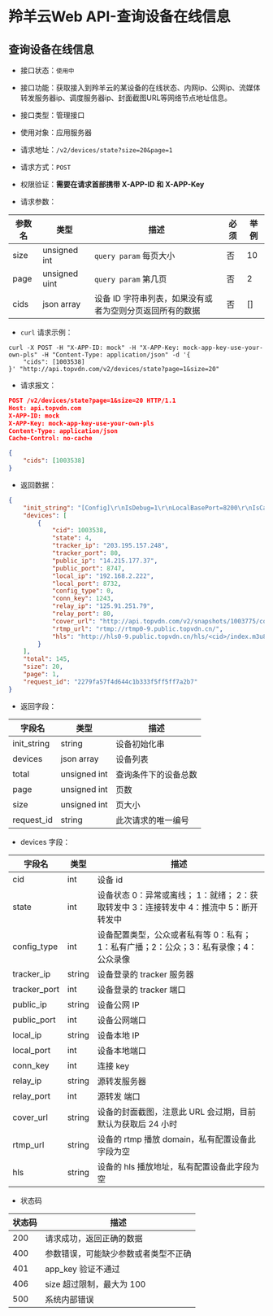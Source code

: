 # 羚羊云Web API-查询设备在线信息

## 查询设备在线信息
* 接口状态：`使用中`
* 接口功能：获取接入到羚羊云的某设备的在线状态、内网ip、公网ip、流媒体转发服务器ip、调度服务器ip、封面截图URL等网络节点地址信息。
* 接口类型：管理接口
* 使用对象：应用服务器
* 请求地址：`/v2/devices/state?size=20&page=1`
* 请求方式：`POST`
* 权限验证：**需要在请求首部携带 X-APP-ID 和 X-APP-Key**

* 请求参数：


| 参数名  | 类型            | 描述                             | 必须   | 举例   |
| ---- | ------------- | ------------------------------ | ---- | ---- |
| size | unsigned int  | `query param` 每页大小             | 否    | 10   |
| page | unsigned uint | `query param` 第几页              | 否    | 2    |
| cids | json array    | 设备 ID 字符串列表，如果没有或者为空则分页返回所有的数据 | 否    | []   |


* `curl` 请求示例：

```
curl -X POST -H "X-APP-ID: mock" -H "X-APP-Key: mock-app-key-use-your-own-pls" -H "Content-Type: application/json" -d '{
    "cids": [1003538]
}' "http://api.topvdn.com/v2/devices/state?page=1&size=20"
```

* 请求报文：

```json
POST /v2/devices/state?page=1&size=20 HTTP/1.1
Host: api.topvdn.com
X-APP-ID: mock
X-APP-Key: mock-app-key-use-your-own-pls
Content-Type: application/json
Cache-Control: no-cache

{
    "cids": [1003538]
}
```

* 返回数据：

```json
{
	"init_string": "[Config]\r\nIsDebug=1\r\nLocalBasePort=8200\r\nIsCaptureDev=1\r\nIsPlayDev=1\r\nUdpSendInterval=2\r\n[Tracker]\r\nCount=3\r\nIP1=121.42.156.148\r\nPort1=80\r\nIP2=182.254.149.39\r\nPort2=80\r\nIP3=203.195.157.248\r\nPort3=80\r\n[LogServer]\r\nCount=1\r\nIP1=223.202.103.147\r\nPort1=80",
    "devices": [
	    {
		    "cid": 1003538,
			"state": 4,
			"tracker_ip": "203.195.157.248",
			"tracker_port": 80,
			"public_ip": "14.215.177.37",
			"public_port": 8747,
			"local_ip": "192.168.2.222",
			"local_port": 8732,
			"config_type": 0,
			"conn_key": 1243,
			"relay_ip": "125.91.251.79",
			"relay_port": 80,
			"cover_url": "http://api.topvdn.com/v2/snapshots/1003775/cover?client_token=1003775_0_1452756453_0d78e95edab47e565010f47a0300de2d",
			"rtmp_url": "rtmp://rtmp0-9.public.topvdn.cn/",
			"hls": "http://hls0-9.public.topvdn.cn/hls/<cid>/index.m3u8"
		}
	],
	"total": 145,
	"size": 20,
	"page": 1,
    "request_id": "2279fa57f4d644c1b333f5ff5ff7a2b7"
}
```

* 返回字段：

| 字段名         | 类型           | 描述         |
| ----------- | ------------ | ---------- |
| init_string | string       | 设备初始化串     |
| devices     | json array   | 设备列表       |
| total       | unsigned int | 查询条件下的设备总数 |
| page        | unsigned int | 页数         |
| size        | unsigned int | 页大小        |
| request_id  | string       | 此次请求的唯一编号  |


* devices 字段：

| 字段名          | 类型     | 描述                                       |
| ------------ | ------ | ---------------------------------------- |
| cid          | int    | 设备 id                                    |
| state        | int    | 设备状态 0：异常或离线； 1：就绪； 2：获取转发中 3：连接转发中 4：推流中 5：断开转发中 |
| config_type  | int    | 设备配置类型，公众或者私有等 0：私有；1：私有广播；2：公众；3：私有录像；4：公众录像 |
| tracker_ip   | string | 设备登录的 tracker 服务器                        |
| tracker_port | int    | 设备登录的 tracker 端口                         |
| public_ip    | string | 设备公网 IP                                  |
| public_port  | int    | 设备公网端口                                   |
| local_ip     | string | 设备本地 IP                                  |
| local_port   | int    | 设备本地端口                                   |
| conn_key     | int    | 连接 key                                   |
| relay_ip     | string | 源转发服务器                                   |
| relay_port   | int    | 源转发 端口                                   |
| cover_url    | string | 设备的封面截图，注意此 URL 会过期，目前默认为获取后 24 小时       |
| rtmp_url     | string | 设备的 rtmp 播放 domain，私有配置设备此字段为空           |
| hls          | string | 设备的 hls 播放地址，私有配置设备此字段为空                 |


* 状态码

| 状态码  | 描述                 |
| ---- | ------------------ |
| 200  | 请求成功，返回正确的数据       |
| 400  | 参数错误，可能缺少参数或者类型不正确 |
| 401  | app_key 验证不通过      |
| 406  | size 超过限制，最大为 100  |
| 500  | 系统内部错误             |
